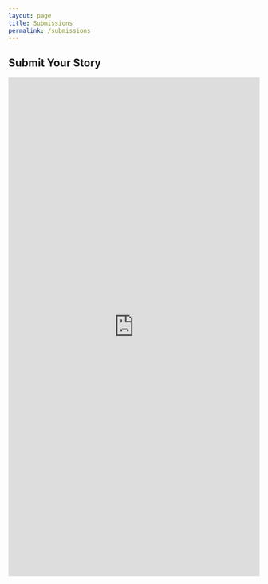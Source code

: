 ```yaml
---
layout: page
title: Submissions
permalink: /submissions
---
```


## Submit Your Story
<div class = form-container>
<iframe src="https://docs.google.com/forms/d/e/1FAIpQLSejScVORzkt2lq64s-VZgkWE1Gm_-Nibq8-RGOmpZRfPM8HNQ/viewform?embedded=true" width="1700" height="1000" frameborder="0" marginheight="0" marginwidth="0">Loading…</iframe>
</div>

<style>
  .form-container{
    display: flex;
    align-contents: center;
    width: 100%;
    
  }
</style>
